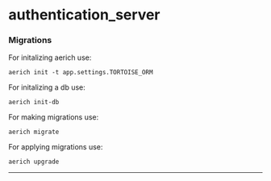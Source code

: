 # authentication_server

### Migrations
For initalizing aerich use:
```
aerich init -t app.settings.TORTOISE_ORM
```

For initalizing a db use:
```
aerich init-db
```

For making migrations use:
```
aerich migrate
```

For applying migrations use:
```
aerich upgrade
```
<hr>